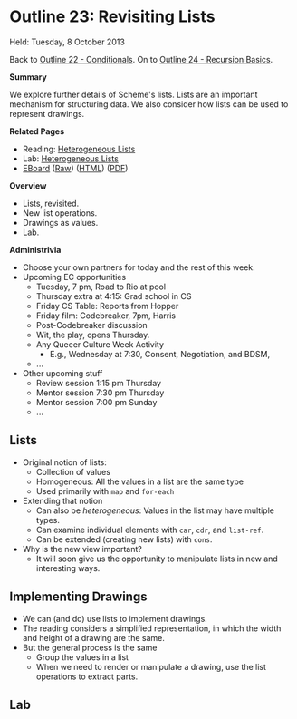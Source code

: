 Outline 23: Revisiting Lists
============================

Held: Tuesday, 8 October 2013

Back to [Outline 22 - Conditionals](outline.22.html).
On to [Outline 24 - Recursion Basics](outline.24.html).

**Summary**

We explore further details of Scheme's lists.  Lists are an important
mechanism for structuring data.  We also consider how lists can be used
to represent drawings.

**Related Pages**

* Reading: [Heterogeneous Lists](../readings/heterogeneous-lists-reading.html)
* Lab: [Heterogeneous Lists](../labs/heterogeneous-lists-lab.html)
* [EBoard](../eboards/23.md) 
  ([Raw](../eboards/23.md))
  ([HTML](../eboards/23.html))
  ([PDF](../eboards/23.pdf))

**Overview**

* Lists, revisited.
* New list operations.
* Drawings as values.
* Lab.

**Administrivia**

* Choose your own partners for today and the rest of this week.
* Upcoming EC opportunities
    * Tuesday, 7 pm, Road to Rio at pool
    * Thursday extra at 4:15: Grad school in CS
    * Friday CS Table: Reports from Hopper
    * Friday film: Codebreaker, 7pm, Harris
    * Post-Codebreaker discussion
    * Wit, the play, opens Thursday.
    * Any Queeer Culture Week Activity
       * E.g., Wednesday at 7:30, Consent, Negotiation, and BDSM,
    * ...
* Other upcoming stuff
    * Review session 1:15 pm Thursday
    * Mentor session 7:30 pm Thursday
    * Mentor session 7:00 pm Sunday
    * ...

Lists
-----

* Original notion of lists:
    * Collection of values
    * Homogeneous: All the values in a list are the same type
    * Used primarily with `map` and `for-each`
* Extending that notion
    * Can also be *heterogeneous*: Values in the list may have multiple types.
    * Can examine individual elements with `car`, `cdr`, and `list-ref`.
    * Can be extended (creating new lists) with `cons`.
* Why is the new view important?
    * It will soon give us the opportunity to manipulate lists in new
    and interesting ways.

Implementing Drawings
---------------------

* We can (and do) use lists to implement drawings.
* The reading considers a simplified representation, in which the width
  and height of a drawing are the same.
* But the general process is the same
    * Group the values in a list
    * When we need to render or manipulate a drawing, use the list operations
    to extract parts.

Lab
---



